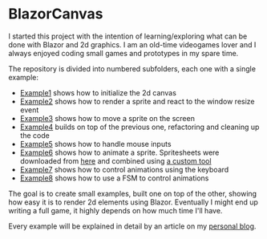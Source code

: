 # BlazorCanvas

I started this project with the intention of learning/exploring what can be done with Blazor and 2d graphics. I am an old-time videogames lover and I always enjoyed coding small games and prototypes in my spare time.

The repository is divided into numbered subfolders, each one with a single example:

- [Example1](https://mizrael.github.io/BlazorCanvas/BlazorCanvas.Example1) shows how to initialize the 2d canvas
- [Example2](https://mizrael.github.io/BlazorCanvas/BlazorCanvas.Example2) shows how to render a sprite and react to the window resize event
- [Example3](https://mizrael.github.io/BlazorCanvas/BlazorCanvas.Example3) shows how to move a sprite on the screen
- [Example4](https://mizrael.github.io/BlazorCanvas/BlazorCanvas.Example4) builds on top of the previous one, refactoring and cleaning up the code
- [Example5](https://mizrael.github.io/BlazorCanvas/BlazorCanvas.Example5) shows how to handle mouse inputs
- [Example6](https://mizrael.github.io/BlazorCanvas/BlazorCanvas.Example6) shows how to animate a sprite. Spritesheets were downloaded from [here](https://luizmelo.itch.io/medieval-warrior-pack-2) and combined using [a custom tool](https://github.com/mizrael/BlazorCanvas/tree/master//tools/AnimatedSpritesProcessor)
- [Example7](https://mizrael.github.io/BlazorCanvas/BlazorCanvas.Example7) shows how to control animations using the keyboard
- [Example8](https://mizrael.github.io/BlazorCanvas/BlazorCanvas.Example8) shows how to use a FSM to control animations

The goal is to create small examples, built one on top of the other, showing how easy it is to render 2d elements using Blazor. Eventually I might end up writing a full game, it highly depends on how much time I'll have.

Every example will be explained in detail by an article on my [personal blog](https://www.davideguida.com).
